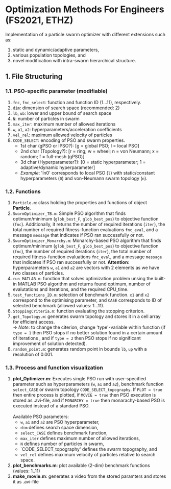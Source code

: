 # Optimization Methods For Engineers (FS2021, ETHZ)
Implementation of a particle swarm optimizer with different extensions such as: 
  1. static and dynamic/adaptive parameters, 
  2. various  population topologies, and 
  3. novel modification with intra-swarm hierarchical structure.


## 1. File Structuring
### 1.1. PSO-specific parameter (modifiable)
1. `fnc`, `fnc_select`:   function and function ID (1...11), respectively.
2. `dim`:   dimension of search space (recommended: 2)
3. `lb`, `ub`:   lower and upper bound of search space
4. `N`: number of particles in swarm
5. `max_iter`: maximum number of allowed iterations
6. `w`, `a1`, `a2`: hyperparameters/acceleration coefficients
7. `vel_rel`: maximum allowed velocity of particles
8. `CODE_SELECT`: encoding of PSO and swarm properties. 
    - 1st char (gPSO or lPSO?): \[g = global PSO; l = local PSO\]
    - 2nd char (Topology?): \[r = ring; w = wheel; n = von Neumann; x = random; f = full-mesh (gPSO)\]
    - 3d char  (Hyperparameter?): \[0 = static hyperparameter; 1 = adaptive/dynamic hyperparameter\]
    - *Example*: 'ln0' corresponds to local PSO (`l`) with static/constant hyperparameters (`0`) and von-Neumann swarm topology (`n`). 

### 1.2. Functions
1. `Particle.m`: class holding the properties and functions of object **Particle**.
2. `SwarmOptimizer_TB.m`: Simple PSO algorithm that finds optimum/minimum (`glob_best_F`, `glob_best_pos`) to objective function (`fnc`). Additionally, it returns the number of required iterations (`iter`), the total number of required fitness-function evaluations `fnc_eval`, and a message `message` that indicates if PSO ran successfully or not.  
3. `SwarmOptimizer_Monarchy.m`: Monarchy-based PSO algorithm that finds optimum/minimum (`glob_best_F`, `glob_best_pos`) to objective function (`fnc`), the number of required iterations (`iter`), the total number of required fitness-function evaluations `fnc_eval`, and a message `message` that indicates if PSO ran successfully or not. **Attention**: hyperparameters `w`, `a1` and `a2` are vectors with 2 elements as we have two classes of particles. 
4. `run_MATLAB.m`: function that solves optimization problem unsing the built-in MATLAB PSO algorithm and returns found optimum, number of evalutations and iterations, and the required CPU_time. 
5. `test_functions_2D.m`: selection of benchmark function. `x1` and `x2` correspond to the optimising parameter, and `CASE` corresponds to ID of selected benchmark (allowed values: 1...11). 
6. `StoppingCriteria.m`: function evaluating the stopping criterion. 
7. `get_Topology.m`: generates swarm topology and stores it in a cell array for efficient access.   
-> *Note*: to change the citerion, change 'type'-variable within function (if `type = 1` then PSO stops if no better solution found in a certain amount of iterations , and if `type = 2` then PSO stops if no significant improvement of solution detected).
4. `random_point.m`: generates random point in bounds `lb`, `up` with a resolution of 0.001. 

### 1.3. Process and function visualization 
1. __plot_Optimizer.m__: Executes single PSO run with user-specified parameter such as hyperparameters (`w`, `a1` and `a2`), benchmark function `select_CASE` or swarm topology `CODE_SELECT_topography`. If `PLOT = true` then entire process is plotted, if `MOVIE = true` then PSO execution is stored as .avi-file, and if `MONARCHY = true` then monarachy-based PSO is executed instead of a standard PSO.<br/><br/>
Available PSO parameters: 
	- `w`, `a1` and `a2` are PSO hyperparameter,
	- `dim` defines search space dimension,
	- `select_CASE` defines benchmark function, 
	- `max_iter` defines maximum  number of allowed iterations,
	- `N` defines number of particles in swarm,
	- `CODE_SELECT_topography' defines the swarm topography, and
	- `vel_rel` defines maximum velocity of particles relative to search space. 
2. __plot_benchmarks.m__: plot available (2-dim) benchmark functions (values: 1..11)
3. __make_movie.m__: generates a video from the stored paramters and stores it as .avi-file

